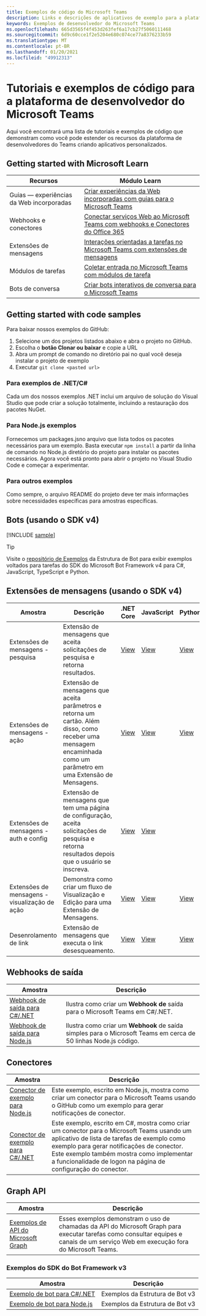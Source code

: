 ```yaml
---
title: Exemplos de código do Microsoft Teams
description: Links e descrições de aplicativos de exemplo para a plataforma de desenvolvedores do Microsoft Teams
keywords: Exemplos de desenvolvedor do Microsoft Teams
ms.openlocfilehash: 665d3565f4f453d263fef6a17cb27f5060111468
ms.sourcegitcommit: 6d9c60cce1f2e5204e680c074ce77a8376233b59
ms.translationtype: MT
ms.contentlocale: pt-BR
ms.lasthandoff: 01/20/2021
ms.locfileid: "49912313"
---
```

# <a name="tutorials-and-code-samples-for-the-microsoft-teams-developer-platform"></a>Tutoriais e exemplos de código para a plataforma de desenvolvedor do Microsoft Teams

Aqui você encontrará uma lista de tutoriais e exemplos de código que demonstram como você pode estender os recursos da plataforma de desenvolvedores do Teams criando aplicativos personalizados.

## <a name="getting-started-with-microsoft-learn"></a>Getting started with Microsoft Learn

| Recursos| Módulo Learn|
|--------|-------------|
| Guias — experiências da Web incorporadas  |  [Criar experiências da Web incorporadas com guias para o Microsoft Teams](https://docs.microsoft.com/learn/modules/embedded-web-experiences/) |
| Webhooks e conectores  |  [Conectar serviços Web ao Microsoft Teams com webhooks e Conectores do Office 365](https://docs.microsoft.com/learn/modules/msteams-webhooks-connectors/) |
|Extensões de mensagens  | [Interações orientadas a tarefas no Microsoft Teams com extensões de mensagens](https://docs.microsoft.com/learn/modules/msteams-messaging-extensions/)  |
| Módulos de tarefas |  [Coletar entrada no Microsoft Teams com módulos de tarefa](https://docs.microsoft.com/learn/modules/msteams-task-modules/) |
| Bots de conversa  | [Criar bots interativos de conversa para o Microsoft Teams](https://docs.microsoft.com/learn/modules/msteams-conversation-bots/)  |

## <a name="getting-started-with-code-samples"></a>Getting started with code samples

Para baixar nossos exemplos do GitHub:

1. Selecione um dos projetos listados abaixo e abra o projeto no GitHub.
2. Escolha o **botão Clonar ou baixar** e copie a URL
3. Abra um prompt de comando no diretório pai no qual você deseja instalar o projeto de exemplo
4. Executar `git clone <pasted url>`

### <a name="for-netc-samples"></a>Para exemplos de .NET/C#

Cada um dos nossos exemplos .NET inclui um arquivo de solução do Visual Studio que pode criar a solução totalmente, incluindo a restauração dos pacotes NuGet.

### <a name="for-nodejs-samples"></a>Para Node.js exemplos

Fornecemos um packages.jsno arquivo que lista todos os pacotes necessários para um exemplo. Basta executar `npm install` a partir da linha de comando no Node.js diretório do projeto para instalar os pacotes necessários. Agora você está pronto para abrir o projeto no Visual Studio Code e começar a experimentar.

### <a name="for-other-samples"></a>Para outros exemplos

Como sempre, o arquivo README do projeto deve ter mais informações sobre necessidades específicas para amostras específicas.

## <a name="bots-using-the-v4-sdk"></a>Bots (usando o SDK v4)

[!INCLUDE [sample](~/includes/bots/teams-bot-samples.md)]

>[!TIP]
>Visite o [repositório de Exemplos](https://github.com/Microsoft/BotBuilder-Samples) da Estrutura de Bot para exibir exemplos voltados para tarefas do SDK do Microsoft Bot Framework v4 para C#, JavaScript, TypeScript e Python.

## <a name="messaging-extensions-using-the-v4-sdk"></a>Extensões de mensagens (usando o SDK v4)

| Amostra | Descrição | .NET Core | JavaScript | Python|
|--------|------------- |---|---|----|
| Extensões de mensagens - pesquisa | Extensão de mensagens que aceita solicitações de pesquisa e retorna resultados. | [View](https://github.com/microsoft/BotBuilder-Samples/tree/main/samples/csharp_dotnetcore/50.teams-messaging-extensions-search) | [View](https://github.com/microsoft/BotBuilder-Samples/tree/main/samples/javascript_nodejs/50.teams-messaging-extensions-search) | [View](https://github.com/microsoft/BotBuilder-Samples/tree/main/samples/python/50.teams-messaging-extension-search) |
| Extensões de mensagens - ação | Extensão de mensagens que aceita parâmetros e retorna um cartão. Além disso, como receber uma mensagem encaminhada como um parâmetro em uma Extensão de Mensagens. | [View](https://github.com/microsoft/BotBuilder-Samples/tree/main/samples/csharp_dotnetcore/51.teams-messaging-extensions-action) | [View](https://github.com/microsoft/BotBuilder-Samples/tree/main/samples/javascript_nodejs/51.teams-messaging-extensions-action) | [View](https://github.com/microsoft/BotBuilder-Samples/tree/main/samples/python/51.teams-messaging-extensions-action) |
| Extensões de mensagens - auth e config | Extensão de mensagens que tem uma página de configuração, aceita solicitações de pesquisa e retorna resultados depois que o usuário se inscreva. | [View](https://github.com/microsoft/BotBuilder-Samples/tree/main/samples/csharp_dotnetcore/52.teams-messaging-extensions-search-auth-config) | [View](https://github.com/microsoft/BotBuilder-Samples/tree/main/samples/javascript_nodejs/52.teams-messaging-extensions-search-auth-config) |
| Extensões de mensagens - visualização de ação | Demonstra como criar um fluxo de Visualização e Edição para uma Extensão de Mensagens. | [View](https://github.com/microsoft/BotBuilder-Samples/tree/main/samples/csharp_dotnetcore/53.teams-messaging-extensions-action-preview) | [View](https://github.com/microsoft/BotBuilder-Samples/tree/main/samples/javascript_nodejs/53.teams-messaging-extensions-action-preview) | [View](https://github.com/microsoft/BotBuilder-Samples/tree/main/samples/python/53.teams-messaging-extensions-action-preview) |
| Desenrolamento de link | Extensão de mensagens que executa o link desesqueamento. | [View](https://github.com/microsoft/BotBuilder-Samples/tree/main/samples/csharp_dotnetcore/55.teams-link-unfurling) | [View](https://github.com/microsoft/BotBuilder-Samples/tree/main/samples/javascript_nodejs/55.teams-link-unfurling) | [View](https://github.com/microsoft/BotBuilder-Samples/tree/main/samples/python/55.teams-link-unfurling) |


## <a name="outgoing-webhooks"></a>Webhooks de saída

| Amostra | Descrição
|--------|-------------
| [Webhook de saída para C#/.NET](https://github.com/OfficeDev/microsoft-teams-sample-outgoing-webhook) | Ilustra como criar um **Webhook de** saída para o Microsoft Teams em C#/.NET.
| [Webhook de saída para Node.js](https://github.com/OfficeDev/msteams-samples-outgoing-webhook-nodejs) | Ilustra como criar um **Webhook** de saída simples para o Microsoft Teams em cerca de 50 linhas Node.js código.

## <a name="connectors"></a>Conectores

| Amostra | Descrição
|--------|-------------
| [Conector de exemplo para Node.js](https://github.com/OfficeDev/microsoft-teams-sample-connector-nodejs) | Este exemplo, escrito em Node.js, mostra como criar um conector para o Microsoft Teams usando o GitHub como um exemplo para gerar notificações de conector.
| [Conector de exemplo para C#/.NET](https://github.com/OfficeDev/microsoft-teams-sample-connector-csharp) | Este exemplo, escrito em C#, mostra como criar um conector para o Microsoft Teams usando um aplicativo de lista de tarefas de exemplo como exemplo para gerar notificações de conector. Este exemplo também mostra como implementar a funcionalidade de logon na página de configuração do conector. 

## <a name="graph-api"></a>Graph API

| Amostra | Descrição
|--------|-------------
| [Exemplos de API do Microsoft Graph](https://github.com/OfficeDev/microsoft-teams-sample-graph) | Esses exemplos demonstram o uso de chamadas da API do Microsoft Graph para executar tarefas como consultar equipes e canais de um serviço Web em execução fora do Microsoft Teams.

### <a name="bot-framework-sdk-v3-samples"></a>Exemplos do SDK do Bot Framework v3

| Amostra | Descrição |
|--------|------------- |
| [Exemplo de bot para C#/.NET](https://github.com/OfficeDev/BotBuilder-MicrosoftTeams/tree/master/CSharp/Samples/Microsoft.Bot.Connector.Teams.SampleBot) | Exemplos da Estrutura de Bot v3|
| [Exemplo de bot para Node.js](https://github.com/OfficeDev/BotBuilder-MicrosoftTeams/tree/master/Node/samples) | Exemplos da Estrutura de Bot v3 |
